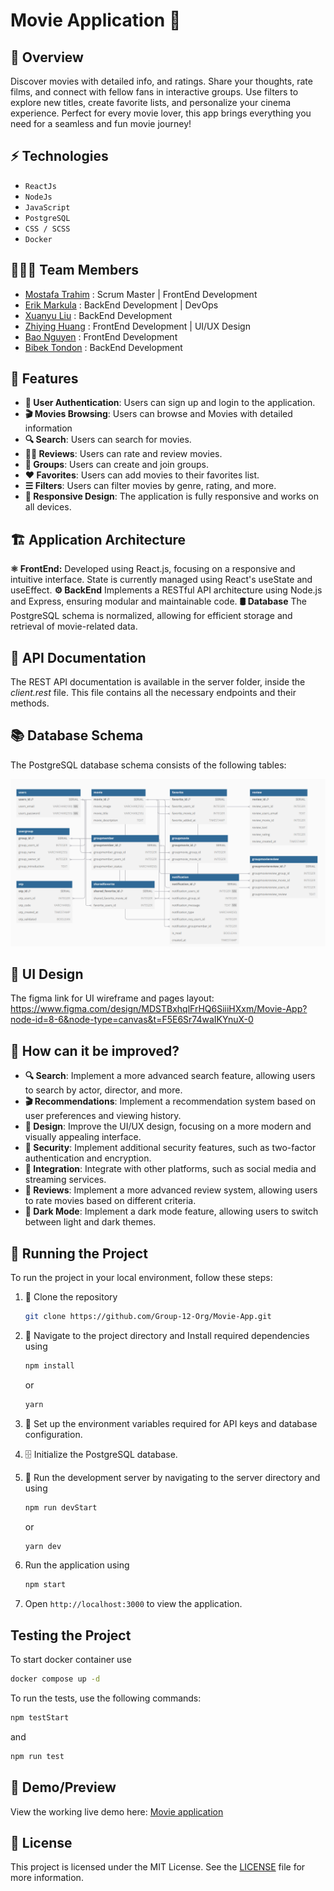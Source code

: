 # Movie Application 🎥


## 📖 Overview
Discover movies with detailed info, and ratings. Share your thoughts, rate films, and connect with fellow fans in interactive groups. Use filters to explore new titles, create favorite lists, and personalize your cinema experience. Perfect for every movie lover, this app brings everything you need for a seamless and fun movie journey!

## ⚡ Technologies
- `ReactJs`
- `NodeJs`
- `JavaScript`
- `PostgreSQL`
- `CSS / SCSS`
- `Docker`

## 🧑‍🤝‍🧑 Team Members
- [Mostafa Trahim]() : Scrum Master | FrontEnd Development
- [Erik Markula]() : BackEnd Development | DevOps
- [Xuanyu Liu]() : BackEnd Development
- [Zhiying Huang]() : FrontEnd Development | UI/UX Design
- [Bao Nguyen]() : FrontEnd Development
- [Bibek Tondon]() : BackEnd Development

## 🌟 Features

- **🔐 User Authentication**: Users can sign up and login to the application.
- **🎬 Movies Browsing**: Users can browse and Movies with detailed information
- **🔍 Search**: Users can search for movies.
- **✍🏻 Reviews**: Users can rate and review movies.
- **👥 Groups**: Users can create and join groups.
- **❤️ Favorites**: Users can add movies to their favorites list.
- **☰ Filters**: Users can filter movies by genre, rating, and more.
- **🎨 Responsive Design**: The application is fully responsive and works on all devices.


<!-- ## 💭 Process -->

## 🏗️ Application Architecture

**⚛️ FrontEnd:** Developed using React.js, focusing on a responsive and intuitive interface. State is currently managed using React's useState and useEffect.
**⚙️ BackEnd** Implements a RESTful API architecture using Node.js and Express, ensuring modular and maintainable code.
**🛢 Database** The PostgreSQL schema is normalized, allowing for efficient storage and retrieval of movie-related data.
<!-- **🐳 Deployment** The application is containerized using Docker, ensuring seamless deployment and scaling. -->

## 📄 API Documentation

The REST API documentation is available in the server folder, inside the *client.rest* file. This file contains all the necessary endpoints and their methods.

## 📚 Database Schema

The PostgreSQL database schema consists of the following tables:

![database diagram](./db_diagram.PNG)

## 🎨 UI Design
The figma link for UI wireframe and pages layout:
https://www.figma.com/design/MDSTBxhqlFrHQ6SiiiHXxm/Movie-App?node-id=8-6&node-type=canvas&t=F5E6Sr74waIKYnuX-0

## 💭 How can it be improved?

- **🔍 Search**: Implement a more advanced search feature, allowing users to search by actor, director, and more.
- **🎬 Recommendations**: Implement a recommendation system based on user preferences and viewing history.
- **🎨 Design**: Improve the UI/UX design, focusing on a more modern and visually appealing interface.
- **🔐 Security**: Implement additional security features, such as two-factor authentication and encryption.
- **🤝 Integration**: Integrate with other platforms, such as social media and streaming services.
- **📝 Reviews**: Implement a more advanced review system, allowing users to rate movies based on different criteria.
- **🌙 Dark Mode**: Implement a dark mode feature, allowing users to switch between light and dark themes.


## 🚦 Running the Project
To run the project in your local environment, follow these steps:

1. 🧬 Clone the repository
    ```sh
    git clone https://github.com/Group-12-Org/Movie-App.git
    ```
2. 📂 Navigate to the project directory and Install required dependencies using 
    ```sh
    npm install
    ```
    or 
    ```sh
    yarn
    ```
3. 🔑 Set up the environment variables required for API keys and database configuration.
4. 🗄️ Initialize the PostgreSQL database.
5. 🚀 Run the development server by navigating to the server directory and using 
    ``` sh
    npm run devStart
    ```
    or 
    ``` sh
    yarn dev
    ```
   
6. Run the application using
    ``` sh
    npm start
    ```
7. Open `http://localhost:3000` to view the application.


## Testing the Project

To start docker container use
```sh
docker compose up -d
```
To run the tests, use the following commands:
```sh
npm testStart
```
and 
```sh
npm run test
```

## 🎥 Demo/Preview
View the working live demo here: [Movie application](https://purple-meadow-09333ff03.4.azurestaticapps.net/)

## 📝 License
This project is licensed under the MIT License. See the [LICENSE](./LICENSE) file for more information.
